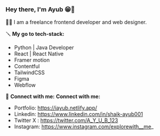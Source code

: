 ### Hey there, I'm Ayub 😁👋

🧑‍🦲 I am a freelance frontend developer and web designer.

🪛 **My go to tech-stack:**
- Python | Java Developer
- React | React Native
- Framer motion
- Contentful
- TailwindCSS
- Figma
- Webflow


🙌 **Connect with me:**
**Connect with me:**
- Portfolio: https://iayub.netlify.app/
- Linkedin: https://www.linkedin.com/in/shaik-ayub001
- Twitter X : https://twitter.com/A_Y_U_B_123
- Instagram: https://www.instagram.com/explorewith__me_
<!--
**iAyubDev/iAyubDev** is a ✨ _special_ ✨ repository because its `README.md` (this file) appears on your GitHub profile.
Here are some ideas to get you started:
- 🔭 I’m currently working on ...
- 🌱 I’m currently learning ...
- 👯 I’m looking to collaborate on ...
- 🤔 I’m looking for help with ...
- 💬 Ask me about ...
- 📫 How to reach me: ...
- 😄 Pronouns: ...
- ⚡ Fun fact: ...
-->
